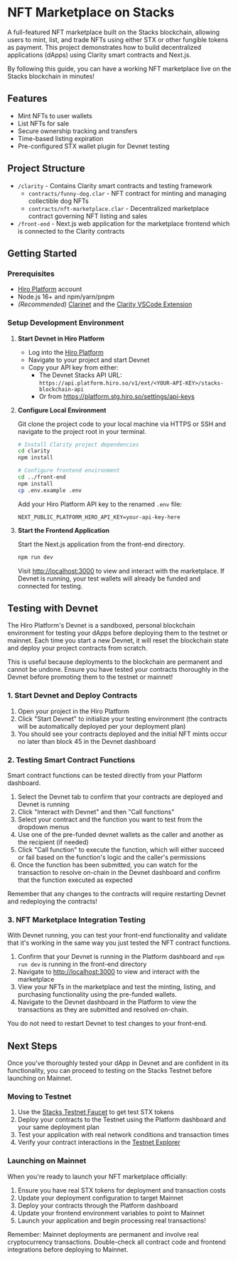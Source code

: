 # NFT Marketplace on Stacks

A full-featured NFT marketplace built on the Stacks blockchain, allowing users to mint, list, and trade NFTs using either STX or other fungible tokens as payment. This project demonstrates how to build decentralized applications (dApps) using Clarity smart contracts and Next.js.

By following this guide, you can have a working NFT marketplace live on the Stacks blockchain in minutes!

## Features

- Mint NFTs to user wallets
- List NFTs for sale
- Secure ownership tracking and transfers
- Time-based listing expiration
- Pre-configured STX wallet plugin for Devnet testing

## Project Structure

- `/clarity` - Contains Clarity smart contracts and testing framework
  - `contracts/funny-dog.clar` - NFT contract for minting and managing collectible dog NFTs
  - `contracts/nft-marketplace.clar` - Decentralized marketplace contract governing NFT listing and sales
- `/front-end` - Next.js web application for the marketplace frontend which is connected to the Clarity contracts

## Getting Started

### Prerequisites

- [Hiro Platform](https://platform.hiro.so) account
- Node.js 16+ and npm/yarn/pnpm
- *(Recommended)* [Clarinet](https://github.com/hirosystems/clarinet) and the [Clarity VSCode Extension](https://marketplace.visualstudio.com/items?itemName=HiroSystems.clarity-lsp)

### Setup Development Environment

1. **Start Devnet in Hiro Platform**
   - Log into the [Hiro Platform](https://platform.hiro.so)
   - Navigate to your project and start Devnet
   - Copy your API key from either:
     - The Devnet Stacks API URL: `https://api.platform.hiro.so/v1/ext/<YOUR-API-KEY>/stacks-blockchain-api`
     - Or from https://platform.stg.hiro.so/settings/api-keys

2. **Configure Local Environment**
   
   Git clone the project code to your local machine via HTTPS or SSH and navigate to the project root in your terminal.
   ```bash
   # Install Clarity project dependencies
   cd clarity
   npm install

   # Configure frontend environment
   cd ../front-end
   npm install
   cp .env.example .env
   ```
   Add your Hiro Platform API key to the renamed `.env` file:
   ```
   NEXT_PUBLIC_PLATFORM_HIRO_API_KEY=your-api-key-here
   ```

3. **Start the Frontend Application**
   
   Start the Next.js application from the front-end directory.
   ```bash
   npm run dev
   ```
   Visit [http://localhost:3000](http://localhost:3000) to view and interact with the marketplace. If Devnet is running, your test wallets will already be funded and connected for testing.

## Testing with Devnet

The Hiro Platform's Devnet is a sandboxed, personal blockchain environment for testing your dApps before deploying them to the testnet or mainnet. Each time you start a new Devnet, it will reset the blockchain state and deploy your project contracts from scratch.

This is useful because deployments to the blockchain are permanent and cannot be undone. Ensure you have tested your contracts thoroughly in the Devnet before promoting them to the testnet or mainnet!

### 1. Start Devnet and Deploy Contracts

1. Open your project in the Hiro Platform
2. Click "Start Devnet" to initialize your testing environment (the contracts will be automatically deployed per your deployment plan)
3. You should see your contracts deployed and the initial NFT mints occur no later than block 45 in the Devnet dashboard

### 2. Testing Smart Contract Functions

Smart contract functions can be tested directly from your Platform dashboard.

1. Select the Devnet tab to confirm that your contracts are deployed and Devnet is running
2. Click "Interact with Devnet" and then "Call functions"
3. Select your contract and the function you want to test from the dropdown menus
4. Use one of the pre-funded devnet wallets as the caller and another as the recipient (if needed)
5. Click "Call function" to execute the function, which will either succeed or fail based on the function's logic and the caller's permissions
6. Once the function has been submitted, you can watch for the transaction to resolve on-chain in the Devnet dashboard and confirm that the function executed as expected

Remember that any changes to the contracts will require restarting Devnet and redeploying the contracts!

### 3. NFT Marketplace Integration Testing

With Devnet running, you can test your front-end functionality and validate that it's working in the same way you just tested the NFT contract functions.

1. Confirm that your Devnet is running in the Platform dashboard and `npm run dev` is running in the front-end directory
2. Navigate to [http://localhost:3000](http://localhost:3000) to view and interact with the marketplace
3. View your NFTs in the marketplace and test the minting, listing, and purchasing functionality using the pre-funded wallets.
4. Navigate to the Devnet dashboard in the Platform to view the transactions as they are submitted and resolved on-chain.

You do not need to restart Devnet to test changes to your front-end.

## Next Steps
Once you've thoroughly tested your dApp in Devnet and are confident in its functionality, you can proceed to testing on the Stacks Testnet before launching on Mainnet.

### Moving to Testnet

1. Use the [Stacks Testnet Faucet](https://explorer.hiro.so/sandbox/faucet?chain=testnet) to get test STX tokens
2. Deploy your contracts to the Testnet using the Platform dashboard and your same deployment plan
3. Test your application with real network conditions and transaction times
4. Verify your contract interactions in the [Testnet Explorer](https://explorer.hiro.so/?chain=testnet)

### Launching on Mainnet

When you're ready to launch your NFT marketplace officially:

1. Ensure you have real STX tokens for deployment and transaction costs
2. Update your deployment configuration to target Mainnet
3. Deploy your contracts through the Platform dashboard
4. Update your frontend environment variables to point to Mainnet
5. Launch your application and begin processing real transactions!

Remember: Mainnet deployments are permanent and involve real cryptocurrency transactions. Double-check all contract code and frontend integrations before deploying to Mainnet.

